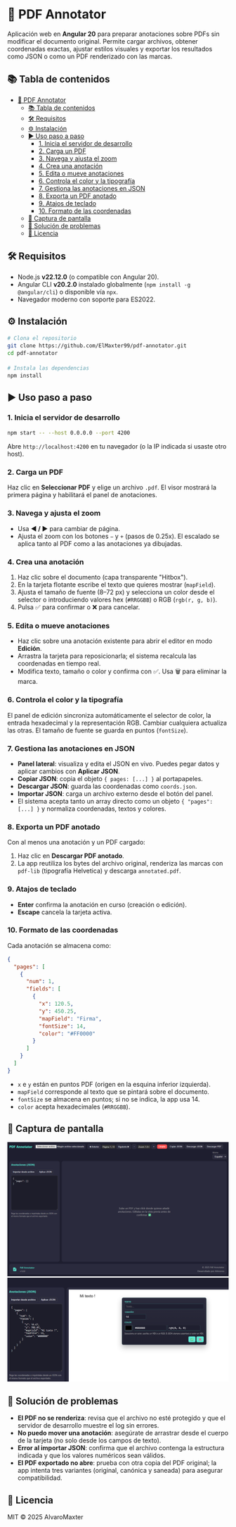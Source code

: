 # 📑 PDF Annotator

Aplicación web en **Angular 20** para preparar anotaciones sobre PDFs sin modificar el documento original. Permite cargar archivos, obtener coordenadas exactas, ajustar estilos visuales y exportar los resultados como JSON o como un PDF renderizado con las marcas.

## 📚 Tabla de contenidos
- [📑 PDF Annotator](#-pdf-annotator)
  - [📚 Tabla de contenidos](#-tabla-de-contenidos)
  - [🛠 Requisitos](#-requisitos)
  - [⚙ Instalación](#-instalación)
  - [▶ Uso paso a paso](#-uso-paso-a-paso)
    - [1. Inicia el servidor de desarrollo](#1-inicia-el-servidor-de-desarrollo)
    - [2. Carga un PDF](#2-carga-un-pdf)
    - [3. Navega y ajusta el zoom](#3-navega-y-ajusta-el-zoom)
    - [4. Crea una anotación](#4-crea-una-anotación)
    - [5. Edita o mueve anotaciones](#5-edita-o-mueve-anotaciones)
    - [6. Controla el color y la tipografía](#6-controla-el-color-y-la-tipografía)
    - [7. Gestiona las anotaciones en JSON](#7-gestiona-las-anotaciones-en-json)
    - [8. Exporta un PDF anotado](#8-exporta-un-pdf-anotado)
    - [9. Atajos de teclado](#9-atajos-de-teclado)
    - [10. Formato de las coordenadas](#10-formato-de-las-coordenadas)
  - [📸 Captura de pantalla](#-captura-de-pantalla)
  - [🧰 Solución de problemas](#-solución-de-problemas)
  - [📝 Licencia](#-licencia)

## 🛠 Requisitos
- Node.js **v22.12.0** (o compatible con Angular 20).
- Angular CLI **v20.2.0** instalado globalmente (`npm install -g @angular/cli`) o disponible vía `npx`.
- Navegador moderno con soporte para ES2022.

## ⚙ Instalación
```bash
# Clona el repositorio
git clone https://github.com/ElMaxter99/pdf-annotator.git
cd pdf-annotator

# Instala las dependencias
npm install
```

## ▶ Uso paso a paso
### 1. Inicia el servidor de desarrollo
```bash
npm start -- --host 0.0.0.0 --port 4200
```
Abre `http://localhost:4200` en tu navegador (o la IP indicada si usaste otro host).

### 2. Carga un PDF
Haz clic en **Seleccionar PDF** y elige un archivo `.pdf`. El visor mostrará la primera página y habilitará el panel de anotaciones.

### 3. Navega y ajusta el zoom
- Usa **◀ / ▶** para cambiar de página.
- Ajusta el zoom con los botones `−` y `+` (pasos de 0.25x). El escalado se aplica tanto al PDF como a las anotaciones ya dibujadas.

### 4. Crea una anotación
1. Haz clic sobre el documento (capa transparente "Hitbox").
2. En la tarjeta flotante escribe el texto que quieres mostrar (`mapField`).
3. Ajusta el tamaño de fuente (8–72 px) y selecciona un color desde el selector o introduciendo valores hex (`#RRGGBB`) o RGB (`rgb(r, g, b)`).
4. Pulsa ✅ para confirmar o ❌ para cancelar.

### 5. Edita o mueve anotaciones
- Haz clic sobre una anotación existente para abrir el editor en modo **Edición**.
- Arrastra la tarjeta para reposicionarla; el sistema recalcula las coordenadas en tiempo real.
- Modifica texto, tamaño o color y confirma con ✅. Usa 🗑️ para eliminar la marca.

### 6. Controla el color y la tipografía
El panel de edición sincroniza automáticamente el selector de color, la entrada hexadecimal y la representación RGB. Cambiar cualquiera actualiza las otras. El tamaño de fuente se guarda en puntos (`fontSize`).

### 7. Gestiona las anotaciones en JSON
- **Panel lateral**: visualiza y edita el JSON en vivo. Puedes pegar datos y aplicar cambios con **Aplicar JSON**.
- **Copiar JSON**: copia el objeto `{ pages: [...] }` al portapapeles.
- **Descargar JSON**: guarda las coordenadas como `coords.json`.
- **Importar JSON**: carga un archivo externo desde el botón del panel.
- El sistema acepta tanto un array directo como un objeto `{ "pages": [...] }` y normaliza coordenadas, textos y colores.

### 8. Exporta un PDF anotado
Con al menos una anotación y un PDF cargado:
1. Haz clic en **Descargar PDF anotado**.
2. La app reutiliza los bytes del archivo original, renderiza las marcas con `pdf-lib` (tipografía Helvetica) y descarga `annotated.pdf`.

### 9. Atajos de teclado
- **Enter** confirma la anotación en curso (creación o edición).
- **Escape** cancela la tarjeta activa.

### 10. Formato de las coordenadas
Cada anotación se almacena como:
```json
{
  "pages": [
    {
      "num": 1,
      "fields": [
        {
          "x": 120.5,
          "y": 450.25,
          "mapField": "Firma",
          "fontSize": 14,
          "color": "#FF0000"
        }
      ]
    }
  ]
}
```
- `x` e `y` están en puntos PDF (origen en la esquina inferior izquierda).
- `mapField` corresponde al texto que se pintará sobre el documento.
- `fontSize` se almacena en puntos; si no se indica, la app usa 14.
- `color` acepta hexadecimales (`#RRGGBB`).

## 📸 Captura de pantalla
![Vista principal](./screenshots/main.png)
![Ejemplo de uso](./screenshots/example_use.png)

## 🧰 Solución de problemas
- **El PDF no se renderiza**: revisa que el archivo no esté protegido y que el servidor de desarrollo muestre el log sin errores.
- **No puedo mover una anotación**: asegúrate de arrastrar desde el cuerpo de la tarjeta (no solo desde los campos de texto).
- **Error al importar JSON**: confirma que el archivo contenga la estructura indicada y que los valores numéricos sean válidos.
- **El PDF exportado no abre**: prueba con otra copia del PDF original; la app intenta tres variantes (original, canónica y saneada) para asegurar compatibilidad.

## 📝 Licencia
MIT © 2025 AlvaroMaxter
